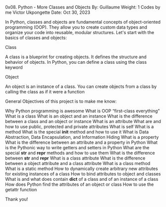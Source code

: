 0x08. Python - More Classes and Objects
By: Guillaume
Weight: 1
Codes by me Victor Ukpongette
Date: Oct 30, 2023

In Python, classes and objects are fundamental concepts of object-oriented programming (OOP). They allow you to create custom data types and organize your code into reusable, modular structures. Let's start with the basics of classes and objects:

Class

A class is a blueprint for creating objects. It defines the structure and behavior of objects. In Python, you can define a class using the class keyword

Object

An object is an instance of a class. You can create objects from a class by calling the class as if it were a function

General Objectives of this project is to make me know:

Why Python programming is awesome
What is OOP
“first-class everything”
What is a class
What is an object and an instance
What is the difference between a class and an object or instance
What is an attribute
What are and how to use public, protected and private attributes
What is self
What is a method
What is the special __init__ method and how to use it
What is Data Abstraction, Data Encapsulation, and Information Hiding
What is a property
What is the difference between an attribute and a property in Python
What is the Pythonic way to write getters and setters in Python
What are the special __str__ and __repr__ methods and how to use them
What is the difference between __str__ and __repr__
What is a class attribute
What is the difference between a object attribute and a class attribute
What is a class method
What is a static method
How to dynamically create arbitrary new attributes for existing instances of a class
How to bind attributes to object and classes
What is and what does contain __dict__ of a class and of an instance of a class
How does Python find the attributes of an object or class
How to use the getattr function

Thank you!
